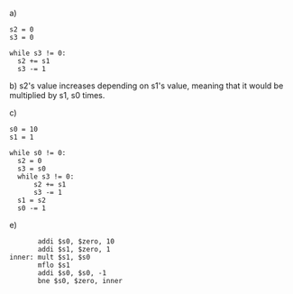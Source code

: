 a)
```
s2 = 0
s3 = 0

while s3 != 0:
  s2 += s1
  s3 -= 1
```

b) s2's value increases depending on s1's value, meaning that it would be multiplied by s1, s0 times. 

c)
```
s0 = 10
s1 = 1

while s0 != 0:
  s2 = 0
  s3 = s0
  while s3 != 0:
      s2 += s1
      s3 -= 1
  s1 = s2
  s0 -= 1
```

e)     
```
       addi $s0, $zero, 10
       addi $s1, $zero, 1
inner: mult $s1, $s0
       mflo $s1
       addi $s0, $s0, -1
       bne $s0, $zero, inner
```
